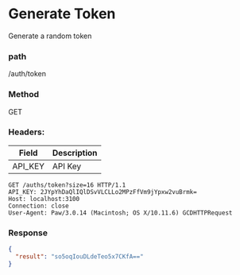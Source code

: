 # Generate Token
Generate a random token

### path
/auth/token

### Method
GET

### Headers:

| Field         | Description  |
| ------------- | ------------ |
| API_KEY       | API Key      |

```
GET /auths/token?size=16 HTTP/1.1
API_KEY: 2JYpYhDaQlIQlDSvVLCLLo2MPzFfVm9jYpxw2vuBrmk=
Host: localhost:3100
Connection: close
User-Agent: Paw/3.0.14 (Macintosh; OS X/10.11.6) GCDHTTPRequest

```

### Response

```json
{
  "result": "so5oqIouDLdeTeo5x7CKfA=="
}
```